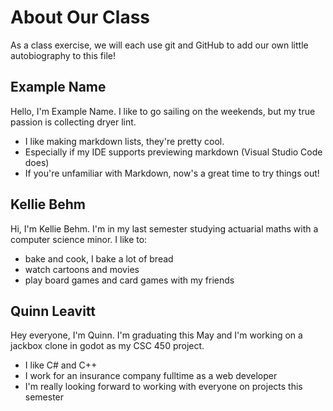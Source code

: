 # About Our Class
As a class exercise, we will each use git and GitHub to add our own little autobiography to this file!

## Example Name
Hello, I'm Example Name. 
I like to go sailing on the weekends, but my true passion is collecting dryer lint.
 * I like making markdown lists, they're pretty cool.
 * Especially if my IDE supports previewing markdown (Visual Studio Code does)
 * If you're unfamiliar with Markdown, now's a great time to try things out!
## Kellie Behm
Hi, I'm Kellie Behm. I'm in my last semester studying actuarial maths with a computer science minor.
I like to: 
 * bake and cook, I bake a lot of bread
 * watch cartoons and movies
 * play board games and card games with my friends
## Quinn Leavitt
Hey everyone, I'm Quinn.
I'm graduating this May and I'm working on a jackbox clone in godot as my CSC 450 project.
 * I like C# and C++
 * I work for an insurance company fulltime as a web developer
 * I'm really looking forward to working with everyone on projects this semester
